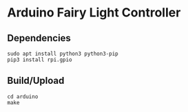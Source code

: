 # Arduino Fairy Light Controller

## Dependencies

```
sudo apt install python3 python3-pip
pip3 install rpi.gpio
```
## Build/Upload

```
cd arduino
make
```
